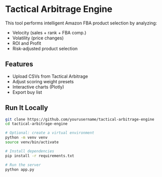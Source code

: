 # Tactical Arbitrage Engine

This tool performs intelligent Amazon FBA product selection by analyzing:
- Velocity (sales + rank + FBA comp.)
- Volatility (price changes)
- ROI and Profit
- Risk-adjusted product selection

## Features
- Upload CSVs from Tactical Arbitrage
- Adjust scoring weight presets
- Interactive charts (Plotly)
- Export buy list

## Run It Locally

```bash
git clone https://github.com/yourusername/tactical-arbitrage-engine
cd tactical-arbitrage-engine

# Optional: create a virtual environment
python -m venv venv
source venv/bin/activate

# Install dependencies
pip install -r requirements.txt

# Run the server
python app.py

